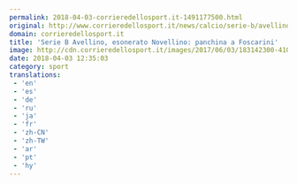 ```yaml
---
permalink: 2018-04-03-corrieredellosport.it-1491177500.html
original: http://www.corrieredellosport.it/news/calcio/serie-b/avellino/2018/04/03-40877578/serie_b_avellino_esonerato_novellino_panchina_a_foscarini/
domain: corrieredellosport.it
title: 'Serie B Avellino, esonerato Novellino: panchina a Foscarini'
image: http://cdn.corrieredellosport.it/images/2017/06/03/183142300-410428bc-6906-4606-aca2-6f2d7e494d33.jpg
date: 2018-04-03 12:35:03
category: sport
translations: 
 - 'en'
 - 'es'
 - 'de'
 - 'ru'
 - 'ja'
 - 'fr'
 - 'zh-CN'
 - 'zh-TW'
 - 'ar'
 - 'pt'
 - 'hy'
---
```


